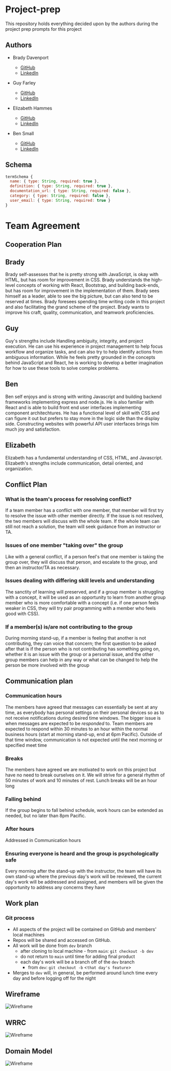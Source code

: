 # Project-prep

This repository holds everything decided upon by the authors during the project prep prompts for this project

## Authors

* Brady Davenport

  * [GitHub](https://github.com/bradydavenport)
  * [LinkedIn](https://www.linkedin.com/in/bradydavenport/)

* Guy Farley

  * [GitHub](https://github.com/GuyFarley)
  * [LinkedIn](https://www.linkedin.com/in/guyefarley/)

* Elizabeth Hammes

  * [GitHub](https://github.com/ehammes)
  * [LinkedIn](https://www.linkedin.com/in/elizabethhammes/)

* Ben Small

  * [GitHub](https://github.com/BenjaminSmall94)
  * [LinkedIn](https://www.linkedin.com/in/bjgsmall/)

## Schema

```js
termSchema {
  name: { type: String, required: true },
  definition: { type: String, required: true },
  documentation_url: { type: String, required: false },
  category: { type: String, required: false },
  user_email: { type: String, required: true }
}
```

# Team Agreement

## Cooperation Plan

## Brady

Brady self-assesses that he is pretty strong with JavaScript, is okay with HTML, but has room for improvement in CSS.  Brady understands the high-level concepts of working with React, Bootstrap, and building back-ends, but has room for improvement in the implementation of them. Brady sees himself as a leader, able to see the big picture, but can also tend to be reserved at times. Brady foresees spending time writing code in this project and also facilitating the grand scheme of the project. Brady wants to improve his craft, quality, communication, and teamwork proficiencies.

## Guy

Guy's strengths include Handling ambiguity, integrity, and project execution. He can use his experience in project management to help focus workflow and organize tasks, and can also try to help identify actions from ambiguous information. While he feels pretty grounded in the concepts behind JavaScript and React, he is working to develop a better imagination for how to use these tools to solve complex problems.

## Ben

Ben self enjoys and is strong with writing Javascript and building backend frameworks implementing express and node.js. He is also familiar with React and is able to build front end user interfaces implementing component architechtures. He has a functional level of skill with CSS and can figure it out but prefers to stay more in the logic side than the display side. Constructing websites with powerful API user interfaces brings him much joy and satisfaction.

## Elizabeth

Elizabeth has a fundamental understanding of CSS, HTML, and Javascript. Elizabeth's strengths include communication, detail oriented, and organization.

## Conflict Plan

### What is the team's process for resolving conflict?

If a team member has a conflict with one member, that member will first try to resolve the issue with other member directly.  If the issue is not resolved, the two members will discuss with the whole team.  If the whole team can still not reach a solution, the team will seek guidance from an instructor or TA.

### Issues of one member "taking over" the group

Like with a general conflict, if a person feel's that one member is taking the group over, they will discuss that person, and escalate to the group, and then an instructor/TA as necessary.

### Issues dealing with differing skill levels and understanding

The sanctity of learning will preserved, and if a group member is struggling with a concept, it will be used as an opportunity to learn from another group member who is more comfortable with a concept (i.e. if one person feels weaker in CSS, they will try pair programming with a member who feels good with CSS).

### If a member(s) is/are not contributing to the group

During morning stand-up, if a member is feeling that another is not contributing, they can voice that concern; the first question to be asked after that is if the person who is not contributing has something going on, whether it is an issue with the group or a personal issue, and the other group members can help in any way or what can be changed to help the person be more involved with the group

## Communication plan

### Communication hours

The members have agreed that messages can essentially be sent at any time, as everybody has personal settings on their personal devices so as to not receive notifications during desired time windows.  The bigger issue is when messages are expected to be *responded* to.  Team members are expected to respond within 30 minutes to an hour within the normal business hours (start at morning stand-up, end at 6pm Pacific). Outside of that time window, communication is not expected until the next morning or specified meet time

### Breaks

The members have agreed we are motivated to work on this project but have no need to break ourselves on it.  We will strive for a general rhythm of 50 minutes of work and 10 minutes of rest.  Lunch breaks will be an hour long

### Falling behind

If the group begins to fall behind schedule, work hours can be extended as needed, but no later than 8pm Pacific.

### After hours

Addressed in Communication hours

### Ensuring everyone is heard and the group is psychologically safe

Every morning after the stand-up with the instructor, the team will have its own stand-up where the previous day's work will be reviewed, the current day's work will be addressed and assigned, and members will be given the opportunity to address any concerns they have

## Work plan

### Git process

* All aspects of the project will be contained on GitHub and members' local machines
* Repos will be shared and accessed on GitHub.
* All work will be done from `dev` branch
  * after cloning to local machine - from `main`: `git checkout -b dev`
  * do not return to `main` until time for adding final product
  * each day's work will be a branch off of the `dev` branch
    * from `dev`: `git checkout -b` <`that day's feature`>
* Merges to `dev` will, in general, be performed around lunch time every day and before logging off for the night

## Wireframe

![Wireframe](img/Final_Project_Wireframe.png)

## WRRC

![Wireframe](img/Final_Project_WRRC.png)

## Domain Model

![Wireframe](img/Final_Project_Domain_Model.png)
